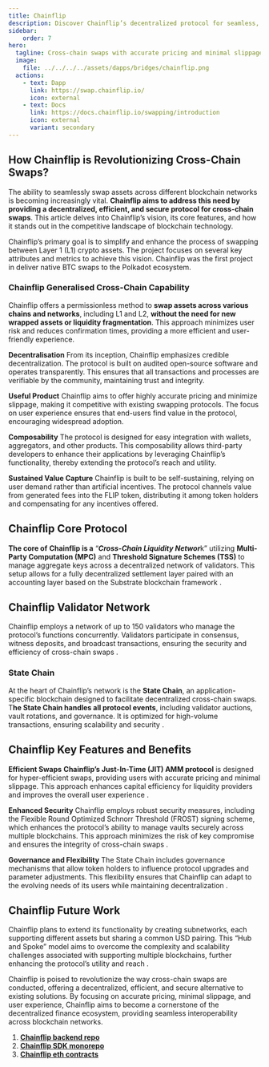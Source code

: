 ```yaml
---
title: Chainflip
description: Discover Chainflip’s decentralized protocol for seamless, efficient cross-chain swaps with accurate pricing and minimal slippage. Revolutionize crypto trading.
sidebar: 
    order: 7
hero:
  tagline: Cross-chain swaps with accurate pricing and minimal slippage.
  image: 
    file: ../../../../assets/dapps/bridges/chainflip.png
  actions:
    - text: Dapp
      link: https://swap.chainflip.io/
      icon: external
    - text: Docs
      link: https://docs.chainflip.io/swapping/introduction
      icon: external
      variant: secondary
---
```


## How Chainflip is Revolutionizing Cross-Chain Swaps?
The ability to seamlessly swap assets across different blockchain networks is becoming increasingly vital. **Chainflip aims to address this need by providing a decentralized, efficient, and secure protocol for cross-chain swaps**. This article delves into Chainflip’s vision, its core features, and how it stands out in the competitive landscape of blockchain technology.

Chainflip’s primary goal is to simplify and enhance the process of swapping between Layer 1 (L1) crypto assets. The project focuses on several key attributes and metrics to achieve this vision. Chainflip was the first project in deliver native BTC swaps to the Polkadot ecosystem.  

### Chainflip Generalised Cross-Chain Capability
Chainflip offers a permissionless method to **swap assets across various chains and networks**, including L1 and L2, **without the need for new wrapped assets or liquidity fragmentation**. This approach minimizes user risk and reduces confirmation times, providing a more efficient and user-friendly experience.

**Decentralisation**
From its inception, Chainflip emphasizes credible decentralization. The protocol is built on audited open-source software and operates transparently. This ensures that all transactions and processes are verifiable by the community, maintaining trust and integrity.

**Useful Product**
Chainflip aims to offer highly accurate pricing and minimize slippage, making it competitive with existing swapping protocols. The focus on user experience ensures that end-users find value in the protocol, encouraging widespread adoption.

**Composability**
The protocol is designed for easy integration with wallets, aggregators, and other products. This composability allows third-party developers to enhance their applications by leveraging Chainflip’s functionality, thereby extending the protocol’s reach and utility.

**Sustained Value Capture**
Chainflip is built to be self-sustaining, relying on user demand rather than artificial incentives. The protocol channels value from generated fees into the FLIP token, distributing it among token holders and compensating for any incentives offered.

## Chainflip Core Protocol
**The core of** **Chainflip is a** “***Cross-Chain Liquidity Networ***k” utilizing **Multi-Party Computation (MPC)** and **Threshold Signature Schemes (TSS)** to manage aggregate keys across a decentralized network of validators. This setup allows for a fully decentralized settlement layer paired with an accounting layer based on the Substrate blockchain framework .

## Chainflip Validator Network
Chainflip employs a network of up to 150 validators who manage the protocol’s functions concurrently. Validators participate in consensus, witness deposits, and broadcast transactions, ensuring the security and efficiency of cross-chain swaps .

### State Chain
At the heart of Chainflip’s network is the **State Chain**, an application-specific blockchain designed to facilitate decentralized cross-chain swaps. T**he State Chain handles all protocol events**, including validator auctions, vault rotations, and governance. It is optimized for high-volume transactions, ensuring scalability and security .

## Chainflip Key Features and Benefits
**Efficient Swaps**
**Chainflip’s Just-In-Time (JIT) AMM protocol** is designed for hyper-efficient swaps, providing users with accurate pricing and minimal slippage. This approach enhances capital efficiency for liquidity providers and improves the overall user experience .

**Enhanced Security**
Chainflip employs robust security measures, including the Flexible Round Optimized Schnorr Threshold (FROST) signing scheme, which enhances the protocol’s ability to manage vaults securely across multiple blockchains. This approach minimizes the risk of key compromise and ensures the integrity of cross-chain swaps .

**Governance and Flexibility**
The State Chain includes governance mechanisms that allow token holders to influence protocol upgrades and parameter adjustments. This flexibility ensures that Chainflip can adapt to the evolving needs of its users while maintaining decentralization .

## Chainflip Future Work
Chainflip plans to extend its functionality by creating subnetworks, each supporting different assets but sharing a common USD pairing. This “Hub and Spoke” model aims to overcome the complexity and scalability challenges associated with supporting multiple blockchains, further enhancing the protocol’s utility and reach .

Chainflip is poised to revolutionize the way cross-chain swaps are conducted, offering a decentralized, efficient, and secure alternative to existing solutions. By focusing on accurate pricing, minimal slippage, and user experience, Chainflip aims to become a cornerstone of the decentralized finance ecosystem, providing seamless interoperability across blockchain networks.

1. **[Chainflip backend repo](https://github.com/chainflip-io/chainflip-backend)**
2. **[Chainflip SDK monorepo](https://github.com/chainflip-io/chainflip-sdk-monorepo)**
3. **[Chainflip eth contracts](https://github.com/chainflip-io/chainflip-eth-contracts)**

